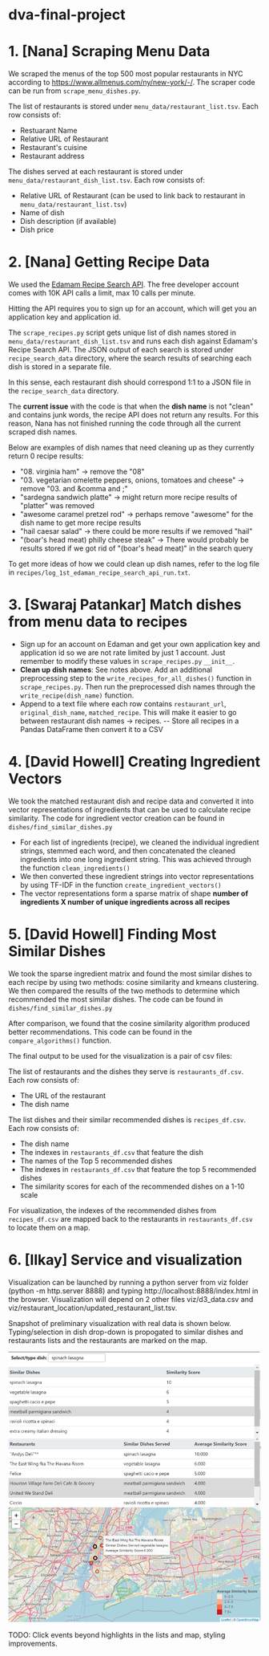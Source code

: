 # dva-final-project

# 1. [Nana] Scraping Menu Data

We scraped the menus of the top 500 most popular restaurants in NYC according to https://www.allmenus.com/ny/new-york/-/.
The scraper code can be run from `scrape_menu_dishes.py`.

The list of restaurants is stored under `menu_data/restaurant_list.tsv`. Each row consists of:
- Restuarant Name
- Relative URL of Restaurant
- Restaurant's cuisine
- Restaurant address

The dishes served at each restaurant is stored under `menu_data/restaurant_dish_list.tsv`. Each row consists of:
- Relative URL of Restaurant (can be used to link back to restaurant in `menu_data/restaurant_list.tsv`)
- Name of dish
- Dish description (if available)
- Dish price

# 2. [Nana] Getting Recipe Data

We used the [Edamam Recipe Search API](https://developer.edamam.com/edamam-recipe-api).
The free developer account comes with 10K API calls a limit, max 10 calls per minute.

Hitting the API requires you to sign up for an account, which will get you an application key and application id.

The `scrape_recipes.py` script gets unique list of dish names stored in `menu_data/restaurant_dish_list.tsv` and runs each dish against Edamam's Recipe Search API.
The JSON output of each search is stored under `recipe_search_data` directory, where the search results of searching each dish is stored in a separate file. 

In this sense, each restaurant dish should correspond 1:1 to a JSON file in the `recipe_search_data` directory.

The **current issue** with the code is that when the **dish name** is not "clean" and contains junk words, the recipe API does not return any results.
For this reason, Nana has not finished running the code through all the current scraped dish names.

Below are examples of dish names that need cleaning up as they currently return 0 recipe results:
- "08. virginia ham" -> remove the "08" 
- "03. vegetarian omelette peppers&comma; onions&comma; tomatoes and cheese" -> remove "03. and &comma and ;"
- "sardegna sandwich platte" -> might return more recipe results of "platter" was removed
- "awesome caramel pretzel rod" -> perhaps remove "awesome" for the dish name to get more recipe results
- "hail caesar salad" -> there could be more results if we removed "hail"
- "(boar's head meat) philly cheese steak" -> There would probably be results stored if we got rid of "(boar's head meat)" in the search query

To get more ideas of how we could clean up dish names, refer to the log file in `recipes/log_1st_edaman_recipe_search_api_run.txt`.

# 3. [Swaraj Patankar] Match dishes from menu data to recipes



- Sign up for an account on Edaman and get your own application key and application id so we are not rate limited by just 1 account. Just remember to modify these values in `scrape_recipes.py` `__init__`. 
- **Clean up dish names**: See notes above. Add an additional preprocessing step to the `write_recipes_for_all_dishes()` function in `scrape_recipes.py`. Then run the preprocessed dish names through the `write_recipe(dish_name)` function.
- Append to a text file where each row contains `restaurant_url`, `original_dish_name`, `matched_recipe`. This will make it easier to go between restaurant dish names -> recipes.
-- Store all recipes in a Pandas DataFrame then convert it to a CSV

# 4. [David Howell] Creating Ingredient Vectors

We took the matched restaurant dish and recipe data and converted it into vector representations of ingredients that can be used to calculate recipe similarity. The code for ingredient vector creation can be found in `dishes/find_similar_dishes.py`
- For each list of ingredients (recipe), we cleaned the individual ingredient strings, stemmed each word, and then concatenated the cleaned ingredients into one long ingredient string. This was achieved through the function `clean_ingredients()`
- We then converted these ingredient strings into vector representations by using TF-IDF in the function `create_ingredient_vectors()`
- The vector representations form a sparse matrix of shape **number of ingredients X number of unique ingredients across all recipes**

# 5. [David Howell] Finding Most Similar Dishes

We took the sparse ingredient matrix and found the most similar dishes to each recipe by using two methods: cosine similarity and kmeans clustering. We then compared the results of the two methods to determine which recommended the most similar dishes. The code can be found in `dishes/find_similar_dishes.py`

After comparison, we found that the cosine similarity algorithm produced better recommendations. This code can be found in the `compare_algorithms()` function.

The final output to be used for the visualization is a pair of csv files:

The list of restaurants and the dishes they serve is `restaurants_df.csv`. Each row consists of:
- The URL of the restaurant
- The dish name

The list dishes and their similar recommended dishes is `recipes_df.csv`. Each row consists of:
- The dish name
- The indexes in `restaurants_df.csv` that feature the dish
- The names of the Top 5 recommended dishes
- The indexes in `restaurants_df.csv` that feature the top 5 recommended dishes
- The similarity scores for each of the recommended dishes on a 1-10 scale

For visualization, the indexes of the recommended dishes from `recipes_df.csv` are mapped back to the restaurants in `restaurants_df.csv` to locate them on a map.

# 6. [Ilkay] Service and visualization

Visualization can be launched by running a python server from viz folder (python -m http.server 8888) and typing http://localhost:8888/index.html in the browser.
Visualization will depend on 2 other files viz/d3_data.csv and viz/restaurant_location/updated_restaurant_list.tsv.

Snapshot of preliminary visualization with real data is shown below. Typing/selection in dish drop-down is propogated to similar dishes and restaurants lists and the restaurants are marked on the map.

![index](images/index.JPG)

TODO: Click events beyond highlights in the lists and map, styling improvements.
